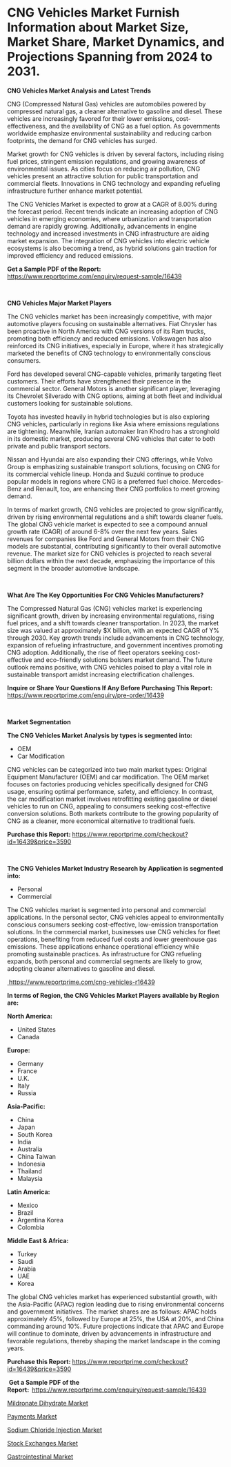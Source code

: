 <p><h1>CNG Vehicles Market Furnish Information about Market Size, Market Share, Market Dynamics, and Projections Spanning from 2024 to 2031.</h1></p><p><strong>CNG Vehicles Market Analysis and Latest Trends</strong></p>
<p><p>CNG (Compressed Natural Gas) vehicles are automobiles powered by compressed natural gas, a cleaner alternative to gasoline and diesel. These vehicles are increasingly favored for their lower emissions, cost-effectiveness, and the availability of CNG as a fuel option. As governments worldwide emphasize environmental sustainability and reducing carbon footprints, the demand for CNG vehicles has surged.</p><p>Market growth for CNG vehicles is driven by several factors, including rising fuel prices, stringent emission regulations, and growing awareness of environmental issues. As cities focus on reducing air pollution, CNG vehicles present an attractive solution for public transportation and commercial fleets. Innovations in CNG technology and expanding refueling infrastructure further enhance market potential.</p><p>The CNG Vehicles Market is expected to grow at a CAGR of 8.00% during the forecast period. Recent trends indicate an increasing adoption of CNG vehicles in emerging economies, where urbanization and transportation demand are rapidly growing. Additionally, advancements in engine technology and increased investments in CNG infrastructure are aiding market expansion. The integration of CNG vehicles into electric vehicle ecosystems is also becoming a trend, as hybrid solutions gain traction for improved efficiency and reduced emissions.</p></p>
<p><strong>Get a Sample PDF of the Report:&nbsp;</strong> <a href="https://www.reportprime.com/enquiry/request-sample/16439?utm_campaign=1137&utm_medium=2&utm_source=Github&utm_content=ia&utm_term=23112024&utm_id=cng-vehicles">https://www.reportprime.com/enquiry/request-sample/16439</a></p>
<p>&nbsp;</p>
<p><strong>CNG Vehicles Major Market Players</strong></p>
<p><p>The CNG vehicles market has been increasingly competitive, with major automotive players focusing on sustainable alternatives. Fiat Chrysler has been proactive in North America with CNG versions of its Ram trucks, promoting both efficiency and reduced emissions. Volkswagen has also reinforced its CNG initiatives, especially in Europe, where it has strategically marketed the benefits of CNG technology to environmentally conscious consumers.</p><p>Ford has developed several CNG-capable vehicles, primarily targeting fleet customers. Their efforts have strengthened their presence in the commercial sector. General Motors is another significant player, leveraging its Chevrolet Silverado with CNG options, aiming at both fleet and individual customers looking for sustainable solutions.</p><p>Toyota has invested heavily in hybrid technologies but is also exploring CNG vehicles, particularly in regions like Asia where emissions regulations are tightening. Meanwhile, Iranian automaker Iran Khodro has a stronghold in its domestic market, producing several CNG vehicles that cater to both private and public transport sectors.</p><p>Nissan and Hyundai are also expanding their CNG offerings, while Volvo Group is emphasizing sustainable transport solutions, focusing on CNG for its commercial vehicle lineup. Honda and Suzuki continue to produce popular models in regions where CNG is a preferred fuel choice. Mercedes-Benz and Renault, too, are enhancing their CNG portfolios to meet growing demand.</p><p>In terms of market growth, CNG vehicles are projected to grow significantly, driven by rising environmental regulations and a shift towards cleaner fuels. The global CNG vehicle market is expected to see a compound annual growth rate (CAGR) of around 6-8% over the next few years. Sales revenues for companies like Ford and General Motors from their CNG models are substantial, contributing significantly to their overall automotive revenue. The market size for CNG vehicles is projected to reach several billion dollars within the next decade, emphasizing the importance of this segment in the broader automotive landscape.</p></p>
<p>&nbsp;</p>
<p><strong>What Are The Key Opportunities For CNG Vehicles Manufacturers?</strong></p>
<p><p>The Compressed Natural Gas (CNG) vehicles market is experiencing significant growth, driven by increasing environmental regulations, rising fuel prices, and a shift towards cleaner transportation. In 2023, the market size was valued at approximately $X billion, with an expected CAGR of Y% through 2030. Key growth trends include advancements in CNG technology, expansion of refueling infrastructure, and government incentives promoting CNG adoption. Additionally, the rise of fleet operators seeking cost-effective and eco-friendly solutions bolsters market demand. The future outlook remains positive, with CNG vehicles poised to play a vital role in sustainable transport amidst increasing electrification challenges.</p></p>
<p><strong>Inquire or Share Your Questions If Any Before Purchasing This Report:</strong> <a href="https://www.reportprime.com/enquiry/pre-order/16439?utm_campaign=1137&utm_medium=2&utm_source=Github&utm_content=ia&utm_term=23112024&utm_id=cng-vehicles">https://www.reportprime.com/enquiry/pre-order/16439</a></p>
<p>&nbsp;</p>
<p><strong>Market Segmentation</strong></p>
<p><strong>The CNG Vehicles Market Analysis by types is segmented into:</strong></p>
<p><ul><li>OEM</li><li>Car Modification</li></ul></p>
<p><p>CNG vehicles can be categorized into two main market types: Original Equipment Manufacturer (OEM) and car modification. The OEM market focuses on factories producing vehicles specifically designed for CNG usage, ensuring optimal performance, safety, and efficiency. In contrast, the car modification market involves retrofitting existing gasoline or diesel vehicles to run on CNG, appealing to consumers seeking cost-effective conversion solutions. Both markets contribute to the growing popularity of CNG as a cleaner, more economical alternative to traditional fuels.</p></p>
<p><strong>Purchase this Report:&nbsp;</strong><a href="https://www.reportprime.com/checkout?id=16439&price=3590&utm_campaign=1137&utm_medium=2&utm_source=Github&utm_content=ia&utm_term=23112024&utm_id=cng-vehicles">https://www.reportprime.com/checkout?id=16439&price=3590</a></p>
<p>&nbsp;</p>
<p><strong>The CNG Vehicles Market Industry Research by Application is segmented into:</strong></p>
<p><ul><li>Personal</li><li>Commercial</li></ul></p>
<p><p>The CNG vehicles market is segmented into personal and commercial applications. In the personal sector, CNG vehicles appeal to environmentally conscious consumers seeking cost-effective, low-emission transportation solutions. In the commercial market, businesses use CNG vehicles for fleet operations, benefiting from reduced fuel costs and lower greenhouse gas emissions. These applications enhance operational efficiency while promoting sustainable practices. As infrastructure for CNG refueling expands, both personal and commercial segments are likely to grow, adopting cleaner alternatives to gasoline and diesel.</p></p>
<p><a href="https://www.reportprime.com/cng-vehicles-r16439?utm_campaign=1137&utm_medium=2&utm_source=Github&utm_content=ia&utm_term=23112024&utm_id=cng-vehicles">&nbsp;https://www.reportprime.com/cng-vehicles-r16439</a></p>
<p><strong>In terms of Region, the CNG Vehicles Market Players available by Region are:</strong></p>
<p>
    <p> <strong> North America: </strong>
        <ul>
            <li>United States</li>
            <li>Canada</li>
        </ul>
        </p> 
    <p> <strong> Europe: </strong>
        <ul>
            <li>Germany</li>
            <li>France</li>
            <li>U.K.</li>
            <li>Italy</li>
            <li>Russia</li>
        </ul>
        </p> 
    <p> <strong> Asia-Pacific: </strong>
        <ul>
            <li>China</li>
            <li>Japan</li>
            <li>South Korea</li>
            <li>India</li>
            <li>Australia</li>
            <li>China Taiwan</li>
            <li>Indonesia</li>
            <li>Thailand</li>
            <li>Malaysia</li>
        </ul>
        </p> 
    <p> <strong> Latin America: </strong>
        <ul>
            <li>Mexico</li>
            <li>Brazil</li>
            <li>Argentina Korea</li>
            <li>Colombia</li>
        </ul>
        </p> 
    <p> <strong> Middle East & Africa: </strong>
        <ul>
            <li>Turkey</li>
            <li>Saudi</li>
            <li>Arabia</li>
            <li>UAE</li>
            <li>Korea</li>
        </ul>
    </p>
    </p>
<p><p>The global CNG vehicles market has experienced substantial growth, with the Asia-Pacific (APAC) region leading due to rising environmental concerns and government initiatives. The market shares are as follows: APAC holds approximately 45%, followed by Europe at 25%, the USA at 20%, and China commanding around 10%. Future projections indicate that APAC and Europe will continue to dominate, driven by advancements in infrastructure and favorable regulations, thereby shaping the market landscape in the coming years.</p></p>
<p><strong>Purchase this Report: </strong><a href="https://www.reportprime.com/checkout?id=16439&price=3590&utm_campaign=1137&utm_medium=2&utm_source=Github&utm_content=ia&utm_term=23112024&utm_id=cng-vehicles">https://www.reportprime.com/checkout?id=16439&price=3590</a></p>
<p>&nbsp;<strong>Get a Sample PDF of the Report:&nbsp;&nbsp;</strong><a href="https://www.reportprime.com/enquiry/request-sample/16439?utm_campaign=1137&utm_medium=2&utm_source=Github&utm_content=ia&utm_term=23112024&utm_id=cng-vehicles">https://www.reportprime.com/enquiry/request-sample/16439</a></p>
<p><strong></strong></p>
<p><p><a href="https://www.linkedin.com/pulse/anticipated-growth-mildronate-dihydrate-market-2024-2031-shale?utm_campaign=1137&utm_medium=2&utm_source=Github&utm_content=ia&utm_term=23112024&utm_id=cng-vehicles">Mildronate Dihydrate Market</a></p><p><a href="https://issuu.com/reportprime-2/docs/payments-market-size-2030.pptx_f35e75e8f8c3fa?utm_campaign=1137&utm_medium=2&utm_source=Github&utm_content=ia&utm_term=23112024&utm_id=cng-vehicles">Payments Market</a></p><p><a href="https://www.linkedin.com/pulse/sodium-chloride-injection-market-analysis-trends-share-hd7be?utm_campaign=1137&utm_medium=2&utm_source=Github&utm_content=ia&utm_term=23112024&utm_id=cng-vehicles">Sodium Chloride Injection Market</a></p><p><a href="https://issuu.com/reportprime-2/docs/stock-exchanges-market-size-2030.pp_fc9f751ed678ed?utm_campaign=1137&utm_medium=2&utm_source=Github&utm_content=ia&utm_term=23112024&utm_id=cng-vehicles">Stock Exchanges Market</a></p><p><a href="https://www.linkedin.com/pulse/why-gastrointestinal-market-set-65-growth-2031-top-trends-05u5e?utm_campaign=1137&utm_medium=2&utm_source=Github&utm_content=ia&utm_term=23112024&utm_id=cng-vehicles">Gastrointestinal Market</a></p></p>